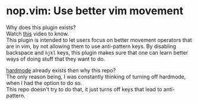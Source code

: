 nop.vim: Use better vim movement
================================

Why does this plugin exists?\
Watch [this](https://youtu.be/OnUiHLYZgaA?t=261) video to know.\
This plugin is intended to let users focus on better movement operators that are
in vim, by not allowing them to use anti-pattern keys. By disabling backspace
and `hjkl` keys, this plugin makes sure that one can learn better ways of doing
stuff that they want to do.

[hardmode](https://github.com/wikitopian/hardmode) already exists then why
this repo?\
The only reason being, I was constantly thinking of turning off hardmode, when I
had the option to do so.\
This repo doesn't try to do that, it just turns off
keys that lead to anti-pattern.
